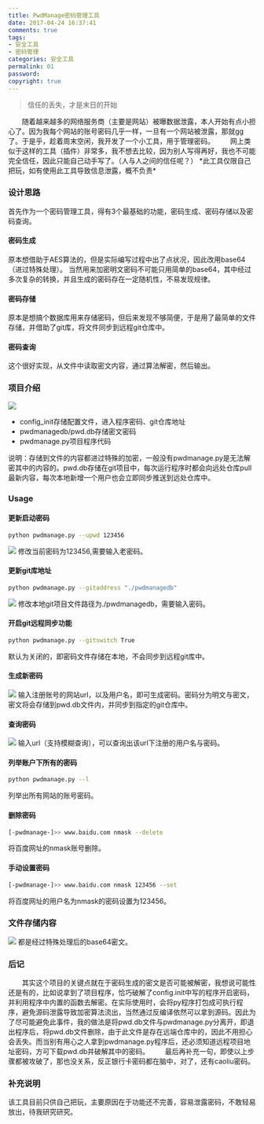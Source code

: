 ```yaml
---
title: PwdManage密码管理工具
date: 2017-04-24 16:37:41
comments: true
tags:
- 安全工具
- 密码管理
categories: 安全工具
permalink: 01
password:
copyright: true
---
```

<blockquote class="blockquote-center">信任的丢失，才是末日的开始</blockquote>
　　随着越来越多的网络服务商（主要是网站）被曝数据泄露，本人开始有点小担心了。因为我每个网站的账号密码几乎一样，一旦有一个网站被泄露，那就gg了。于是乎，趁着周末空闲，我开发了一个小工具，用于管理密码。
　　网上类似于这样的工具（插件）非常多，我不想去比较，因为别人写得再好，我也不可能完全信任，因此只能自己动手写了。（人与人之间的信任呢？）
<!--more -->
*此工具仅限自己把玩，如有使用此工具导致信息泄露，概不负责*

### 设计思路
首先作为一个密码管理工具，得有3个最基础的功能，密码生成、密码存储以及密码查询。
#### 密码生成
原本想借助于AES算法的，但是实际编写过程中出了点状况，因此改用base64（进过特殊处理）。
当然用来加密明文密码不可能只用简单的base64，其中经过多次复杂的转换，并且生成的密码存在一定随机性，不易发现规律。
#### 密码存储
原本是想搞个数据库用来存储密码，但后来发现不够简便，于是用了最简单的文件存储，并借助了git库，将文件同步到远程git仓库中。
#### 密码查询
这个很好实现，从文件中读取密文内容，通过算法解密，然后输出。

### 项目介绍
![](/upload_image/20170424/5.png)
* config_init存储配置文件，进入程序密码、git仓库地址
* pwdmanagedb/pwd.db存储密文密码
* pwdmanage.py项目程序代码

说明：存储到文件的内容都进过特殊的加密，一般没有pwdmanage.py是无法解密其中的内容的。pwd.db存储在git项目中，每次运行程序时都会向远处仓库pull最新内容，每次本地新增一个用户也会立即同步推送到远处仓库中。

### Usage
#### 更新启动密码
```bash
python pwdmanage.py --upwd 123456
```
![](/upload_image/20170424/1.png)
修改当前密码为123456,需要输入老密码。
#### 更新git库地址
```bash
python pwdmanage.py --gitaddress "./pwdmanagedb"
```
![](/upload_image/20170424/2.png)
修改本地git项目文件路径为./pwdmanagedb，需要输入密码。

#### 开启git远程同步功能
```bash
python pwdmanage.py --gitswitch True
```
默认为关闭的，即密码文件存储在本地，不会同步到远程git库中。

#### 生成新密码
![](/upload_image/20170424/3.png)
输入注册账号的网站url，以及用户名，即可生成密码。密码分为明文与密文，密文将会存储到pwd.db文件内，并同步到指定的git仓库中。

#### 查询密码
![](/upload_image/20170424/4.png)
输入url（支持模糊查询），可以查询出该url下注册的用户名与密码。

#### 列举账户下所有的密码
```bash
python pwdmanage.py --l
```
列举出所有网站的账号密码。

#### 删除密码
```bash
[-pwdmanage-]>> www.baidu.com nmask --delete
```
将百度网址的nmask账号删除。

#### 手动设置密码
```bash
[-pwdmanage-]>> www.baidu.com nmask 123456 --set
```
将百度网址的用户名为nmask的密码设置为123456。

### 文件存储内容
![](/upload_image/20170424/6.png)
都是经过特殊处理后的base64密文。

### 后记
　　其实这个项目的关键点就在于密码生成的密文是否可能被解密，我想说可能性还是有的，比如说拿到了项目程序，恰巧破解了config.init中写的程序开启密码，并利用程序中内置的函数去解密。在实际使用时，会将py程序打包成可执行程序，避免源码泄露导致加密算法流出，当然通过反编译依然可以拿到源码。因此为了尽可能避免此事件，我的做法是将pwd.db文件与pwdmanage.py分离开，即退出程序后，将pwd.db文件删除，由于此文件是存在远端仓库中的，因此不用担心会丢失。而当别有用心之人拿到pwdmanage.py程序后，还必须知道远程项目地址密码，方可下载pwd.db并破解其中的密码。
　　最后再补充一句，即使以上步骤都被攻破了，那也没关系，反正银行卡密码都在脑中，对了，还有caoliu密码。

### 补充说明
该工具目前只供自己把玩，主要原因在于功能还不完善，容易泄露密码，不敢轻易放出，待我研究研究。
